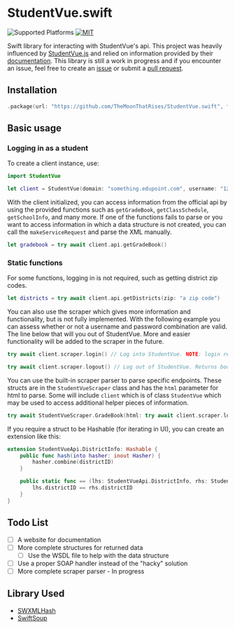 # StudentVue.swift

![Supported Platforms](https://img.shields.io/badge/platform-ios%20%7C%20macos-lightgrey.svg?style=flat)
[![MIT](https://img.shields.io/github/license/TheMoonThatRises/StudentVue.swift.svg?style=flat)](https://github.com/TheMoonThatRises/StudentVue.swift)

Swift library for interacting with StudentVue's api. This project was heavily influenced by [StudentVue.js](https://github.com/StudentVue/StudentVue.js) and relied on information provided by their [documentation](https://github.com/StudentVue/docs). This library is still a work in progress and if you encounter an issue, feel free to create an [issue](https://github.com/TheMoonThatRises/StudentVue.swift/issues/new) or submit a [pull request](https://github.com/TheMoonThatRises/StudentVue.swift/pulls).

## Installation

```swift
.package(url: "https://github.com/TheMoonThatRises/StudentVue.swift", from: "0.1.6")
```

## Basic usage

### Logging in as a student

To create a client instance, use:

```swift
import StudentVue

let client = StudentVue(domain: "something.edupoint.com", username: "123456789", password: "password")
```

With the client initialized, you can access information from the official api by using the provided functions such as `getGradeBook`, `getClassSchedule`, `getSchoolInfo`, and many more. If one of the functions fails to parse or you want to access information in which a data structure is not created, you can call the `makeServiceRequest` and parse the XML manually.

```swift
let gradebook = try await client.api.getGradeBook()
```

### Static functions

For some functions, logging in is not required, such as getting district zip codes.

```swift
let districts = try await client.api.getDistricts(zip: "a zip code")
```

You can also use the scraper which gives more information and functionality, but is not fully implemented. With the following example you can assess whether or not a username and password combination are valid. The line below that will you out of StudentVue. More and easier functionality will be added to the scraper in the future.

```swift
try await client.scraper.login() // Log into StudentVue. NOTE: login returns gradebook html

try await client.scraper.logout() // Log out of StudentVue. Returns boolean indicating success
```

You can use the built-in scraper parser to parse specific endpoints. These structs are in the `StudentVueScraper` class and has the `html` parameter for html to parse. Some will include `client` which is of class `StudentVue` which may be used to access additional helper pieces of information.

```swift
try await StudentVueScraper.GradeBook(html: try await client.scraper.login(), client: client) // Returns gradebook in an array of `ClassData`
```

If you require a struct to be Hashable (for iterating in UI), you can create an extension like this:

```swift
extension StudentVueApi.DistrictInfo: Hashable {
    public func hash(into hasher: inout Hasher) {
        hasher.combine(districtID)
    }

    public static func == (lhs: StudentVueApi.DistrictInfo, rhs: StudentVueApi.DistrictInfo) -> Bool {
        lhs.districtID == rhs.districtID
    }
}
```

## Todo List

- [ ] A website for documentation
- [ ] More complete structures for returned data
    - [ ] Use the WSDL file to help with the data structure
- [ ] Use a proper SOAP handler instead of the "hacky" solution
- [ ] More complete scraper parser - In progress

## Library Used

- [SWXMLHash](https://github.com/drmohundro/SWXMLHash)
- [SwiftSoup](https://github.com/scinfu/SwiftSoup)
